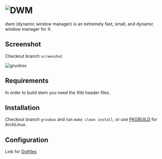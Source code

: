 ![DWM](https://raw.githubusercontent.com/pangteypiyush/dwm/master/dwm.png)
============================
dwm (dynamic window manager) is an extremely fast, small, and dynamic window manager for X.


Screenshot
----------
Checkout branch `screenshot`

![gruvbox](https://raw.githubusercontent.com/pangteypiyush/dwm/screenshot/gruvbox/1.png)


Requirements
------------
In order to build dwm you need the Xlib header files.


Installation
------------
Checkout branch `gruvbox` and run `make clean install`, or use [PKGBUILD](https://github.com/pangteypiyush/dwm-pkgbuild) for ArchLinux.

Configuration
-------------
Link for [Dotfiles](https://github.com/pangteypiyush/dotfiles)
